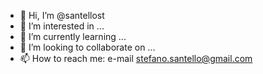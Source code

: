 - 👋 Hi, I’m @santellost
- 👀 I’m interested in ...
- 🌱 I’m currently learning ...
- 💞️ I’m looking to collaborate on ...
- 📫 How to reach me: e-mail stefano.santello@gmail.com
